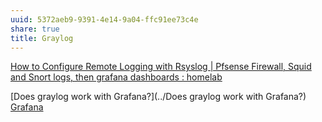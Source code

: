 ```yaml
---
uuid: 5372aeb9-9391-4e14-9a04-ffc91ee73c4e
share: true
title: Graylog
---
```

[How to Configure Remote Logging with Rsyslog | Pfsense Firewall, Squid and Snort logs, then grafana dashboards : homelab](https://old.reddit.com/r/homelab/comments/cp5k83/how_to_configure_remote_logging_with_rsyslog/)


[Does graylog work with Grafana?](../Does graylog work with Grafana?)
[Grafana](../d7db97da-e8c8-41eb-ab57-7a17f5e60367)